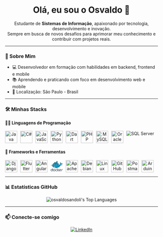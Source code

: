 <h1 align="center">Olá, eu sou o Osvaldo 👋</h1>

<p align="center">
Estudante de <strong>Sistemas de Informação</strong>, apaixonado por tecnologia, desenvolvimento e inovação.<br>
Sempre em busca de novos desafios para aprimorar meu conhecimento e contribuir com projetos reais.
</p>

---

### 🧠 Sobre Mim
- 💻 Desenvolvedor em formação com habilidades em backend, frontend e mobile
- 📚 Aprendendo e praticando com foco em desenvolvimento web e mobile
- 📍 Localização: São Paulo - Brasil

---

### 🛠️ Minhas Stacks

#### 🧑‍💻 Linguagens de Programação

<div align="center" style="display: flex; flex-wrap: wrap; gap: 10px;">
  <img src="https://cdn.jsdelivr.net/gh/devicons/devicon/icons/java/java-original.svg" title="Java" width="40" height="40"/>
  <img src="https://cdn.jsdelivr.net/gh/devicons/devicon/icons/csharp/csharp-original.svg" title="C#" width="40" height="40"/>
  <img src="https://cdn.jsdelivr.net/gh/devicons/devicon/icons/javascript/javascript-original.svg" title="JavaScript" width="40" height="40"/>
  <img src="https://cdn.jsdelivr.net/gh/devicons/devicon/icons/python/python-original.svg" title="Python" width="40" height="40"/>
  <img src="https://cdn.jsdelivr.net/gh/devicons/devicon/icons/dart/dart-original.svg" title="Dart" width="40" height="40"/>
  <img src="https://cdn.jsdelivr.net/gh/devicons/devicon/icons/php/php-original.svg" title="PHP" width="40" height="40"/>
  <img src="https://cdn.jsdelivr.net/gh/devicons/devicon/icons/mysql/mysql-original.svg" title="MySQL" width="40" height="40"/>
  <img src="https://cdn.jsdelivr.net/gh/devicons/devicon/icons/oracle/oracle-original.svg" title="Oracle SQL" width="40" height="40"/>
  <img src="https://img.shields.io/badge/SQL%20Server-CC2927?style=for-the-badge&logo=microsoftsqlserver&logoColor=white" title="SQL Server"/>
</div>

#### 🧩 Frameworks e Ferramentas

<div align="center" style="display: flex; flex-wrap: wrap; gap: 10px;">
  
  <!-- Web & Mobile -->
  <img src="https://cdn.jsdelivr.net/gh/devicons/devicon/icons/django/django-plain.svg" title="Django" width="40" height="40"/>
  <img src="https://cdn.jsdelivr.net/gh/devicons/devicon/icons/flutter/flutter-original.svg" title="Flutter" width="40" height="40"/>
  <img src="https://cdn.jsdelivr.net/gh/devicons/devicon/icons/angularjs/angularjs-original.svg" title="Angular" width="40" height="40"/>
  
  <!-- DevOps & Backend -->
  <img src="https://raw.githubusercontent.com/devicons/devicon/master/icons/docker/docker-original-wordmark.svg" title="Docker" width="40" height="40"/>
  <img src="https://upload.wikimedia.org/wikipedia/commons/thumb/0/0f/Apache_http_server_logo_%282019-present%29.svg/512px-Apache_http_server_logo_%282019-present%29.svg.png" title="Apache" width="40" height="40"/>
  <img src="https://upload.wikimedia.org/wikipedia/commons/thumb/6/66/Openlogo-debianV2.svg/512px-Openlogo-debianV2.svg.png" title="Debian" width="40" height="40"/>
  <img src="https://upload.wikimedia.org/wikipedia/commons/thumb/3/35/Tux.svg/512px-Tux.svg.png" title="Linux" width="40" height="40"/>
  <img src="https://upload.wikimedia.org/wikipedia/commons/9/91/Octicons-mark-github.svg" title="GitHub" width="40" height="40"/>
  <img src="https://cdn.jsdelivr.net/gh/devicons/devicon/icons/postman/postman-original.svg" title="Postman" width="40" height="40"/>
  
  <!-- Hardware -->
  <img src="https://cdn.jsdelivr.net/gh/devicons/devicon/icons/arduino/arduino-original.svg" title="Arduino" width="40" height="40"/>
</div>

---

### 📊 Estatísticas GitHub

<div align="center">

  ![osvaldosandoli's Top Languages](https://github-readme-stats.vercel.app/api/top-langs/?username=osvaldosandoli&theme=dark&show_icons=true&hide_border=true&layout=compact&hide=html,css&langs_count=10&cache_seconds=3600)

</div>

---

### 📫 Conecte-se comigo
<div align="center">

  <a href="https://www.linkedin.com/in/osvaldosandoli/">
    <img src="https://img.shields.io/badge/LinkedIn-0077B5?style=for-the-badge&logo=linkedin&logoColor=white" alt="LinkedIn" />
  </a>

</div>
